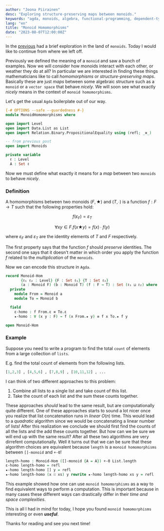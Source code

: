 ```yaml
---
author: "Joona Piirainen"
desc: "Exploring structure-preserving maps between monoids."
keywords: "agda, monoids, algebra, functional-programming, dependent-types, monoid-homomorphisms"
lang: "en"
title: "Monoid Homomorphisms"
date: "2023-08-07T12:00:00Z"
---
```


In the [previous](./Monoids.html) had a brief exploration in the land of `monoids`. Today I would like to continue from where we left off.

Previously we defined the meaning of a `monoid` and saw a bunch of examples. Now we will consider how monoids interact with each other,
or weather they do at all? In particular we are interested in finding these things mathematicians like to call *homomorphisms* or
*structure-preserving maps*. Basically these are just *maps* between some algebraic structure such as a `monoid` or a `vector space`
that behave *nicely*. We will soon see what exactly *nicely* means in the context of `monoid homomorphisms`.

Let's get the usual `Agda` boilerplate out of our way.

```agda
{-# OPTIONS --safe --guardedness #-}
module MonoidHomomorphisms where

open import Level
open import Data.List as List
open import Relation.Binary.PropositionalEquality using (refl; _≡_)

-- from previous post
open import Monoids

private variable
  ℓ : Level
  A : Set ℓ
```

Now we must define what exactly it means for a *map* between two `monoids` to behave *nicely*.

### Definition

A homomorphisms between two monoids $(F,★)$ and $(T,∙)$ is a function $f : F \rightarrow T$
such that the following properties hold:

$$
f(ε_{F}) = ε_{T}
$$

$$
\forall x y ∈ F. f(x ★ y) = f(x) ∙ f(y)
$$

where $ε_{F}$ and $ε_{T}$ are the identity elements of $T$ and $F$ respectively.

The first property says that the function $f$ should *preserve* identities. The second one says that
it doesn't matter in which order you apply the function $f$ related to the *multiplication* of the `monoids`.

Now we can encode this structure in `Agda`.

```agda
record Monoid-Hom 
       {ℓ₁ ℓ₂ : Level} {F : Set ℓ₁} {T : Set ℓ₂}
       (a : Monoid F) (b : Monoid T) (f : F → T) : Set (ℓ₁ ⊔ ℓ₂) where
  private
    module From = Monoid a
    module To = Monoid b

  field
    ε-homo : f From.ε ≡ To.ε
    ★-homo : ∀ (x y : F) → f (x From.★ y) ≡ f x To.★ f y

open Monoid-Hom
```

### Example

Suppose you need to write a program to find the total `count` of elements from a large collection of `lists`.

E.g. find the total count of elements from the following lists.

```python
[1,2,3] , [4,5,6] , [7,8,9] , [10,11,12] , ...
```

I can think of two different approaches to this problem:

1. Combine all lists to a single list and take count of this list.
2. Take the count of each list and the sum these counts together.

These approaches *should* lead to the same result, but are computationally quite different.
One of these approaches starts to sound a lot nicer once you realize that list concatenation runs
in *linear* $O(n)$ time. This would lead to a *quadratic* algorithm since we would be concatenating
a linear number of lists! After this realization we conclude we should first find the counts of all
the lists and the add these counts together. But how can we be sure we will end up with the same result?
After all these two algorithms are very dirrefent computationally. Well it turns out that we can be sure
that these algorithm choices are equivalent because `length` is a `monoid homomorphisms` between `[]-monoid` and `+-0`!

```agda
length-homo : Monoid-Hom ([]-monoid {A = A}) +-0 List.length
ε-homo length-homo = refl
★-homo length-homo [] y = refl
★-homo length-homo (x ∷ xs) y rewrite ★-homo length-homo xs y = refl
```

This example showed how one can use `monoid homomorphisms` as a way to find equivalent ways to
perform a computation. This is important because in many cases these different ways can drastically
differ in their *time and space complexities*.

This is all I had in mind for today, I hope you found `monoid homomorphisms` interesting or even ***useful***.

Thanks for reading and see you next time!
